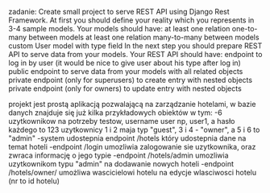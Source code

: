 zadanie:
Create small project to serve REST API using Django Rest Framework.
At first you should define your reality which you represents in 3-4 sample models. Your models should have:
at least one relation one-to-many between models
at least one relation many-to-many between models
custom User model with type field
In the next step you should prepare REST API to serve data from your models. Your REST API should have:
endpoint to log in by user (it would be nice to give user about his type after log in)
public endpoint to serve data from your models with all related objects
private endpoint (only for superusers) to create entry with nested objects
private endpoint (only for owners) to update entry with nested objects

projekt jest prostą aplikacją pozwalającą na zarządzanie hotelami,
w bazie danych znajduje się już kilka przykładowych obiektów w tym:
-6 uzytkownikow na potrzeby testow, username user<nr> np, user1, a hasło każdego to 123
	uzytkownicy 1 i 2 maja typ "guest", 3 i 4 - "owner", a 5 i 6 to "admin"
-system udostepnia endpoint /hotels który udostepnia dane na temat hoteli
-endpoint /login umozliwia zalogowanie sie uzytkownika, oraz zwraca informację o jego typie
-endpoint /hotels/admin umozliwia uzytkownikom typu "admin" na dodawanie nowych hoteli
-endpoint /hotels/owner/<nr> umożliwa wascicielowi hotelu na edycje wlasciwosci hotelu (nr to id hotelu)
